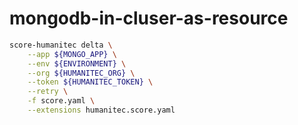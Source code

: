# mongodb-in-cluser-as-resource


```bash
score-humanitec delta \
    --app ${MONGO_APP} \
    --env ${ENVIRONMENT} \
    --org ${HUMANITEC_ORG} \
    --token ${HUMANITEC_TOKEN} \
    --retry \
    -f score.yaml \
    --extensions humanitec.score.yaml
```
